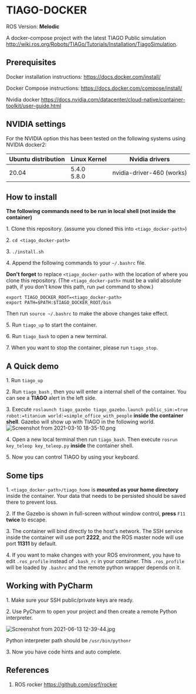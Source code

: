 # TIAGO-DOCKER

ROS Version: **Melodic**

A docker-compose project with the latest TIAGO Public simulation http://wiki.ros.org/Robots/TIAGo/Tutorials/Installation/TiagoSimulation.

## Prerequisites

Docker installation instructions: https://docs.docker.com/install/

Docker Compose instructions: https://docs.docker.com/compose/install/

Nvidia docker https://docs.nvidia.com/datacenter/cloud-native/container-toolkit/user-guide.html

## NVIDIA settings

For the NVIDIA option this has been tested on the following systems using NVIDIA docker2:

| Ubuntu distribution | Linux Kernel     | Nvidia drivers            |
| ------------------- | ---------------- | ------------------------- |
| 20.04               | 5.4.0<br />5.8.0 | nvidia-driver-460 (works) |

## How to install

**The following commands need to be run in local shell (not inside the container)**

1\. Clone this repository. (assume you cloned this into `<tiago_docker-path>`)

2\. `cd <tiago_docker-path>`

3\. `./install.sh`

4\. Append the following commands to your `~/.bashrc` file.

**Don't forget** to replace `<tiago_docker-path>` with the location of where you clone this repository. (The `<tiago_docker-path>` must be a valid absolute path, if you don't know this path, run `pwd` command to show.)

```
export TIAGO_DOCKER_ROOT=<tiago_docker-path>
export PATH=$PATH:$TIAGO_DOCKER_ROOT/bin
```
Then run `source ~/.bashrc` to make the above changes take effect.

5\. Run `tiago_up` to start the container.

6\. Run `tiago_bash` to open a new terminal.

7\. When you want to stop the container, please run `tiago_stop`.

## A Quick demo

1\. Run `tiago_up`

2\. Run `tiago_bash` , then you will enter a internal shell of the container. You can see a **TIAGO** alert in the left side.

3\. Execute `roslaunch tiago_gazebo tiago_gazebo.launch public_sim:=true robot:=titanium world:=simple_office_with_people`  **inside the container shell**. Gazebo will show up with TIAGO in the following world.
![Screenshot from 2021-03-10 18-35-10.png](https://i.loli.net/2021/03/11/zlb8stkyVwmdMNW.png)



4\. Open a new local terminal then run `tiago_bash`. Then execute `rosrun key_teleop key_teleop.py` **inside** the container shell.

5\. Now you can control TIAGO by using your keyboard.

## Some tips
1\. `<tiago_docker-path>/tiago_home` is **mounted as your home directory** inside the container. Your data that needs to be persisted should be saved there to prevent loss.

2\. If the Gazebo is shown in full-screen without window control, **press** `F11` **twice** to escape.


3\. The container will bind directly to the host's network. The SSH service inside the container will use port **2222**, and the ROS master node will use port **11311** by default. 

4\. If you want to make changes with your ROS environment, you have to edit `.ros_profile` instead of `.bash_rc` in your container. This `.ros_profile` will be loaded by `.bashrc` and the remote python wrapper depends on it.

## Working with PyCharm

1\. Make sure your SSH public/private keys are ready.

2\. Use PyCharm to open your project and then create a remote Python interpreter. 

![Screenshot from 2021-06-13 12-39-44.jpg](https://i.loli.net/2021/06/13/IDM5Rf1CYGyh2iX.jpg)

Python interpreter path should be `/usr/bin/pythonr`

3\. Now you have code hints and auto complete.

## References

1. ROS rocker https://github.com/osrf/rocker
